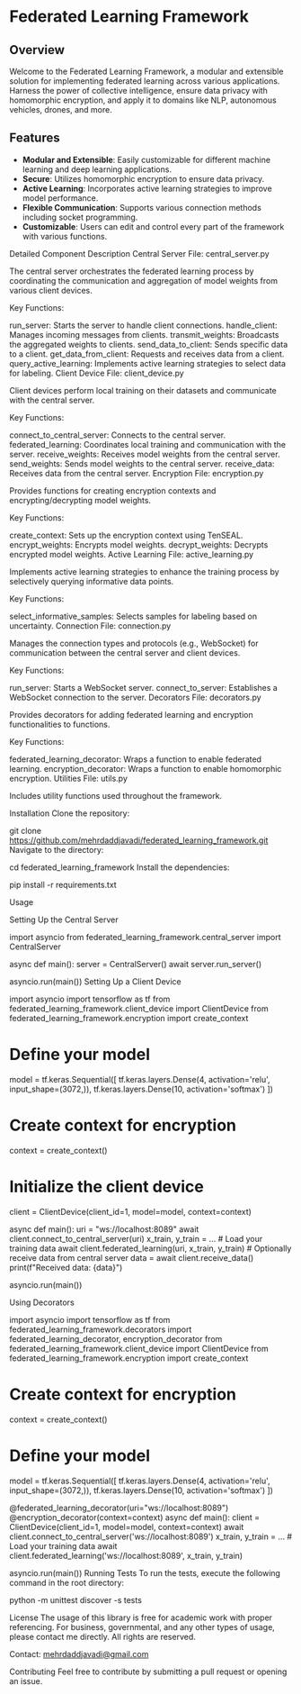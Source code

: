 # Federated Learning Framework

## Overview

Welcome to the Federated Learning Framework, a modular and extensible solution for implementing federated learning across various applications. Harness the power of collective intelligence, ensure data privacy with homomorphic encryption, and apply it to domains like NLP, autonomous vehicles, drones, and more.

## Features

- **Modular and Extensible**: Easily customizable for different machine learning and deep learning applications.
- **Secure**: Utilizes homomorphic encryption to ensure data privacy.
- **Active Learning**: Incorporates active learning strategies to improve model performance.
- **Flexible Communication**: Supports various connection methods including socket programming.
- **Customizable**: Users can edit and control every part of the framework with various functions.

Detailed Component Description
Central Server
File: central_server.py

The central server orchestrates the federated learning process by coordinating the communication and aggregation of model weights from various client devices.

Key Functions:

run_server: Starts the server to handle client connections.
handle_client: Manages incoming messages from clients.
transmit_weights: Broadcasts the aggregated weights to clients.
send_data_to_client: Sends specific data to a client.
get_data_from_client: Requests and receives data from a client.
query_active_learning: Implements active learning strategies to select data for labeling.
Client Device
File: client_device.py

Client devices perform local training on their datasets and communicate with the central server.

Key Functions:

connect_to_central_server: Connects to the central server.
federated_learning: Coordinates local training and communication with the server.
receive_weights: Receives model weights from the central server.
send_weights: Sends model weights to the central server.
receive_data: Receives data from the central server.
Encryption
File: encryption.py

Provides functions for creating encryption contexts and encrypting/decrypting model weights.

Key Functions:

create_context: Sets up the encryption context using TenSEAL.
encrypt_weights: Encrypts model weights.
decrypt_weights: Decrypts encrypted model weights.
Active Learning
File: active_learning.py

Implements active learning strategies to enhance the training process by selectively querying informative data points.

Key Functions:

select_informative_samples: Selects samples for labeling based on uncertainty.
Connection
File: connection.py

Manages the connection types and protocols (e.g., WebSocket) for communication between the central server and client devices.

Key Functions:

run_server: Starts a WebSocket server.
connect_to_server: Establishes a WebSocket connection to the server.
Decorators
File: decorators.py

Provides decorators for adding federated learning and encryption functionalities to functions.

Key Functions:

federated_learning_decorator: Wraps a function to enable federated learning.
encryption_decorator: Wraps a function to enable homomorphic encryption.
Utilities
File: utils.py

Includes utility functions used throughout the framework.

Installation
Clone the repository:


git clone https://github.com/mehrdaddjavadi/federated_learning_framework.git
Navigate to the directory:


cd federated_learning_framework
Install the dependencies:


pip install -r requirements.txt

Usage

Setting Up the Central Server

import asyncio
from federated_learning_framework.central_server import CentralServer

async def main():
    server = CentralServer()
    await server.run_server()

asyncio.run(main())
Setting Up a Client Device


import asyncio
import tensorflow as tf
from federated_learning_framework.client_device import ClientDevice
from federated_learning_framework.encryption import create_context

# Define your model
model = tf.keras.Sequential([
    tf.keras.layers.Dense(4, activation='relu', input_shape=(3072,)),
    tf.keras.layers.Dense(10, activation='softmax')
])

# Create context for encryption
context = create_context()

# Initialize the client device
client = ClientDevice(client_id=1, model=model, context=context)

async def main():
    uri = "ws://localhost:8089"
    await client.connect_to_central_server(uri)
    x_train, y_train = ...  # Load your training data
    await client.federated_learning(uri, x_train, y_train)
    # Optionally receive data from central server
    data = await client.receive_data()
    print(f"Received data: {data}")

asyncio.run(main())

Using Decorators



import asyncio
import tensorflow as tf
from federated_learning_framework.decorators import federated_learning_decorator, encryption_decorator
from federated_learning_framework.client_device import ClientDevice
from federated_learning_framework.encryption import create_context

# Create context for encryption
context = create_context()

# Define your model
model = tf.keras.Sequential([
    tf.keras.layers.Dense(4, activation='relu', input_shape=(3072,)),
    tf.keras.layers.Dense(10, activation='softmax')
])

@federated_learning_decorator(uri="ws://localhost:8089")
@encryption_decorator(context=context)
async def main():
    client = ClientDevice(client_id=1, model=model, context=context)
    await client.connect_to_central_server('ws://localhost:8089')
    x_train, y_train = ...  # Load your training data
    await client.federated_learning('ws://localhost:8089', x_train, y_train)

asyncio.run(main())
Running Tests
To run the tests, execute the following command in the root directory:

python -m unittest discover -s tests

License
The usage of this library is free for academic work with proper referencing. For business, governmental, and any other types of usage, please contact me directly. All rights are reserved.

Contact: mehrdaddjavadi@gmail.com

Contributing
Feel free to contribute by submitting a pull request or opening an issue.
